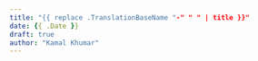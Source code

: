 ```yaml
---
title: "{{ replace .TranslationBaseName "-" " " | title }}"
date: {{ .Date }}
draft: true
author: "Kamal Khumar"
---
```


